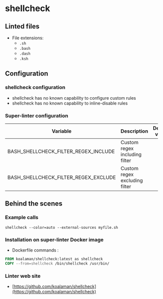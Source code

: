 <!-- markdownlint-disable MD033 MD041 -->
<!-- Generated by .automation/build.py, please do not update manually -->
# shellcheck

## Linted files

- File extensions:
  - `.sh`
  - `.bash`
  - `.dash`
  - `.ksh`

## Configuration

### shellcheck configuration

- shellcheck has no known capability to configure custom rules
- shellcheck has no known capability to inline-disable rules

### Super-linter configuration

| Variable | Description | Default value |
| ----------------- | -------------- | -------------- |
| BASH_SHELLCHECK_FILTER_REGEX_INCLUDE | Custom regex including filter |  |
| BASH_SHELLCHECK_FILTER_REGEX_EXCLUDE | Custom regex excluding filter |  |

## Behind the scenes

### Example calls

```shell
shellcheck --color=auto --external-sources myfile.sh
```


### Installation on super-linter Docker image

- Dockerfile commands :
```dockerfile
FROM koalaman/shellcheck:latest as shellcheck
COPY --from=shellcheck /bin/shellcheck /usr/bin/
```


### Linter web site
- [https://github.com/koalaman/shellcheck](https://github.com/koalaman/shellcheck)

